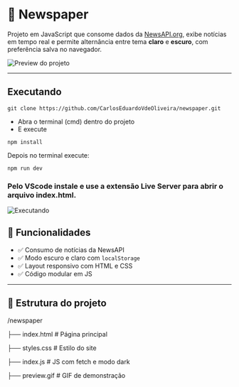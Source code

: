 # 📰 Newspaper

Projeto em JavaScript que consome dados da [NewsAPI.org](https://newsapi.org/), exibe notícias em tempo real e permite alternância entre tema **claro** e **escuro**, com preferência salva no navegador.

![Preview do projeto](./public/imgs/preview.gif)

---

## Executando

```
git clone https://github.com/CarlosEduardoVdeOliveira/newspaper.git
```

- Abra o terminal (cmd) dentro do projeto
- E execute

```
npm install
```

Depois no terminal execute:

```
npm run dev
```

### Pelo VScode instale e use a extensão **Live Server** para abrir o arquivo index.html.

![Executando](./public/imgs/executando.gif)

## 🚀 Funcionalidades

- ✅ Consumo de notícias da NewsAPI
- ✅ Modo escuro e claro com `localStorage`
- ✅ Layout responsivo com HTML e CSS
- ✅ Código modular em JS

---

## 📁 Estrutura do projeto

/newspaper

├── index.html # Página principal

├── styles.css # Estilo do site

├── index.js # JS com fetch e modo dark

├── preview.gif # GIF de demonstração
